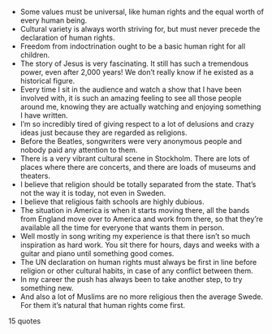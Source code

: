  - Some values must be universal, like human rights and the equal worth of every human being.
 - Cultural variety is always worth striving for, but must never precede the declaration of human rights.
 - Freedom from indoctrination ought to be a basic human right for all children.
 - The story of Jesus is very fascinating. It still has such a tremendous power, even after 2,000 years! We don’t really know if he existed as a historical figure.
 - Every time I sit in the audience and watch a show that I have been involved with, it is such an amazing feeling to see all those people around me, knowing they are actually watching and enjoying something I have written.
 - I’m so incredibly tired of giving respect to a lot of delusions and crazy ideas just because they are regarded as religions.
 - Before the Beatles, songwriters were very anonymous people and nobody paid any attention to them.
 - There is a very vibrant cultural scene in Stockholm. There are lots of places where there are concerts, and there are loads of museums and theaters.
 - I believe that religion should be totally separated from the state. That’s not the way it is today, not even in Sweden.
 - I believe that religious faith schools are highly dubious.
 - The situation in America is when it starts moving there, all the bands from England move over to America and work from there, so that they’re available all the time for everyone that wants them in person.
 - Well mostly in song writing my experience is that there isn’t so much inspiration as hard work. You sit there for hours, days and weeks with a guitar and piano until something good comes.
 - The UN declaration on human rights must always be first in line before religion or other cultural habits, in case of any conflict between them.
 - In my career the push has always been to take another step, to try something new.
 - And also a lot of Muslims are no more religious then the average Swede. For them it’s natural that human rights come first.

15 quotes
